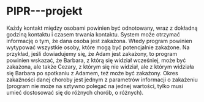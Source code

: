 # PIPR---projekt
Każdy kontakt między osobami powinien być odnotowany, wraz z dokładną godziną kontaktu i czasem trwania kontaktu. System może otrzymać informację o tym, że dana osoba jest zakażona. Wtedy program powinien wytypować wszystkie osoby, które mogą być potencjalnie zakażone. Na przykład, jeśli dowiadujemy się, że Adam jest zakażony, to program powinien wskazać, że Barbara, z którą się widział wcześniej, może być zakażona, ale także Cezary, z którym się nie widział, ale z którym widziała się Barbara po spotkaniu z Adamem, też może być zakażony. Okres zakaźności danej choroby jest jednym z parametrów informacji o zakażeniu (program nie może na sztywno polegać na jednej wartości, tylko musi umieć dostosować się do różnych chorób, o różnych).
